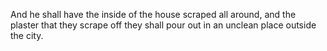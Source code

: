 And he shall have the inside of the house scraped all around, and the plaster that they scrape off they shall pour out in an unclean place outside the city.
